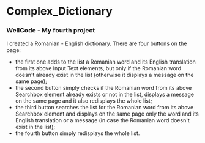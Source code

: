 # Complex_Dictionary
### WellCode - My fourth project
I created a Romanian - English dictionary. There are four buttons on the page: 
- the first one adds to the list a Romanian word and its English translation from its above Input Text elements, but only if the Romanian word doesn't already exist in the list (otherwise it displays a message on the same page); 
- the second button simply checks if the Romanian word from its above Searchbox element already exists or not in the list, displays a message on the same page and it also redisplays the whole list; 
- the third button searches the list for the Romanian word from its above Searchbox element and displays on the same page only the word and its English translation or a message (in case the Romanian word doesn't exist in the list); 
- the fourth button simply redisplays the whole list.
